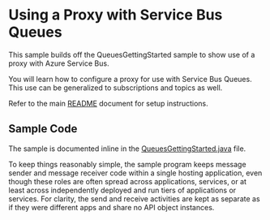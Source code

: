 # Using a Proxy with Service Bus Queues

This sample builds off the QueuesGettingStarted sample to show use of a proxy 
with Azure Service Bus.

You will learn how to configure a proxy for use with Service Bus Queues. This
use can be generalized to subscriptions and topics as well.

Refer to the main [README](../README.md) document for setup instructions. 

## Sample Code 

The sample is documented inline in the [QueuesGettingStarted.java](src/main/java/com/microsoft/azure/servicebus/samples/queueswithproxy/QueuesGettingStarted.java) file.

To keep things reasonably simple, the sample program keeps message sender and
message receiver code within a single hosting application, even though these
roles are often spread across applications, services, or at least across
independently deployed and run tiers of applications or services. For clarity,
the send and receive activities are kept as separate as if they were different
apps and share no API object instances.

